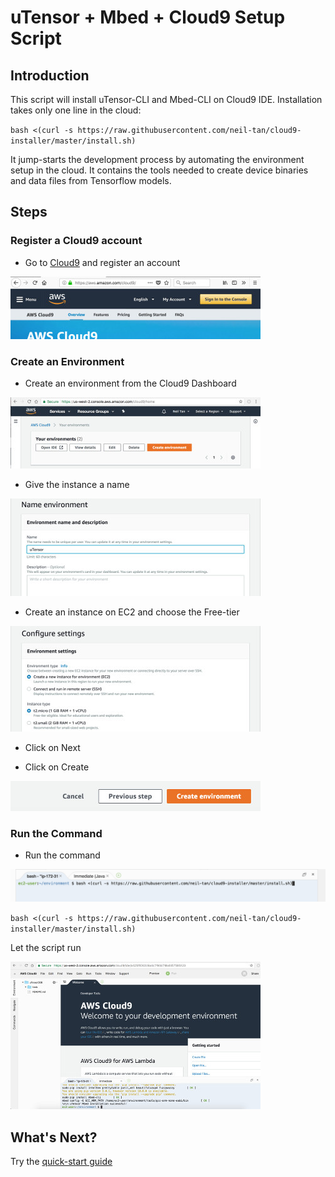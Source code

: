 # uTensor + Mbed + Cloud9 Setup Script

## Introduction

  This script will install uTensor-CLI and Mbed-CLI on Cloud9 IDE. Installation takes only one line in the cloud:

  `bash <(curl -s https://raw.githubusercontent.com/neil-tan/cloud9-installer/master/install.sh)`
  
  It jump-starts the development process by automating the environment setup in the cloud. It contains the tools needed to create device binaries and data files from Tensorflow models.


 
## Steps

### Register a Cloud9 account
- Go to [Cloud9](https://aws.amazon.com/cloud9/) and register  an account

![cloud9 register](docs/img/register.jpg)

### Create an Environment
- Create an environment from the Cloud9 Dashboard

![environment naming](docs/img/createEnv1.jpg)

- Give the instance a name

![environment naming](docs/img/nameEnv.jpg)

- Create an instance on EC2 and choose the Free-tier

![environment config](docs/img/envConfig.jpg)

- Click on Next

- Click on Create

![environment create](docs/img/createEnv2.jpg)

### Run the Command
- Run the command

![console](docs/img/console1.jpg)

`bash <(curl -s https://raw.githubusercontent.com/neil-tan/cloud9-installer/master/install.sh)`

Let the script run

![installer output](docs/img/screenshot.jpg)
  
## What's Next?
Try the [quick-start guide](https://github.com/uTensor/utensor-mnist-demo)
